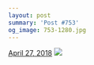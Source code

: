 ```yaml
---
layout: post
summary: 'Post #753'
og_image: 753-1280.jpg
---
```


<p>
  <time>
    <a href="/753">April 27, 2018</a>
  </time>
  <a href="/753">
    <img src="{{ site.assets_url }}/753-640.jpg" srcset="{{ site.assets_url }}/753-320.jpg 320w, {{ site.assets_url }}/753-640.jpg 640w, {{ site.assets_url }}/753-960.jpg 960w, {{ site.assets_url }}/753-1280.jpg 1280w" sizes="(min-width: 700px) 50vw, calc(100vw - 2rem)" />
  </a>
</p>
